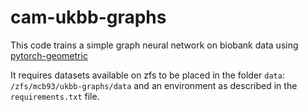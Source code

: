 # cam-ukbb-graphs

This code trains a simple graph neural network on biobank data using
[pytorch-geometric](https://pytorch-geometric.readthedocs.io)

It requires datasets available on zfs to be placed in the folder `data`:
`/zfs/mcb93/ukbb-graphs/data` and an environment as described in the
`requirements.txt` file.

<!---
format code with:
```
black .
prettier --write --print-width 79 --prose-wrap always *.md
```

Send all to zfs with:
```sh
rsync -avhtXE \
    --chmod=770 \
    --delete \
    --force \
    --groupmap="*:abg" \
    ~/Documents/cambridge/ukbb-graphs \
    abg-cluster1.psychol.private.cam.ac.uk:/zfs/mcb93/ukbb-graphs
```

```
source flashlight/bin/activate
pip3 list --format=freeze > requirements.txt
```
-->
